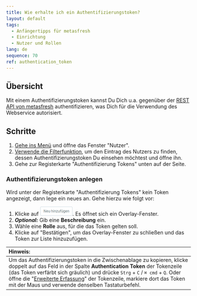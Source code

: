 ```yaml
---
title: Wie erhalte ich ein Authentifizierungstoken?
layout: default
tags:
  - Anfängertipps für metasfresh
  - Einrichtung
  - Nutzer und Rollen
lang: de
sequence: 70
ref: authentication_token
---
```


## Übersicht
Mit einem Authentifizierungstoken kannst Du Dich u.a. gegenüber der [REST API von metasfresh](Allgemeine_Infos_REST_API) authentifizieren, was Dich für die Verwendung des Webservice autorisiert.

## Schritte
1. [Gehe ins Menü](Menu) und öffne das Fenster "Nutzer".
1. [Verwende die Filterfunktion](Filterfunktion), um den Eintrag des Nutzers zu finden, dessen Authentifizierungstoken Du einsehen möchtest und öffne ihn.
1. Gehe zur Registerkarte "Authentifizierung Tokens" unten auf der Seite.

### Authentifizierungstoken anlegen
Wird unter der Registerkarte "Authentifizierung Tokens" kein Token angezeigt, dann lege ein neues an. Gehe hierzu wie folgt vor:

1. Klicke auf ![](assets/Neu_hinzufuegen_Button.png). Es öffnet sich ein Overlay-Fenster.
1. ***Optional:*** Gib eine **Beschreibung** ein.
1. Wähle eine **Rolle** aus, für die das Token gelten soll.
1. Klicke auf "Bestätigen", um das Overlay-Fenster zu schließen und das Token zur Liste hinzuzufügen.

| **Hinweis:** |
| :--- |
| Um das Authentifizierungstoken in die Zwischenablage zu kopieren, klicke doppelt auf das Feld in der Spalte **Authentication Token** der Tokenzeile (das Token verfärbt sich gräulich) und drücke `Strg` + `C` / `⌘ cmd` + `Q`. Oder öffne die "[Erweiterte Erfassung](AdvancedEditTab_Öffnen)" der Tokenzeile, markiere dort das Token mit der Maus und verwende denselben Tastaturbefehl. |
